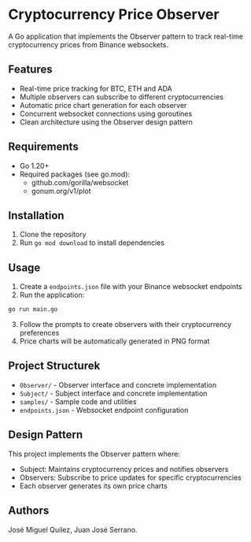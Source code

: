 # Cryptocurrency Price Observer

A Go application that implements the Observer pattern to track real-time cryptocurrency prices from Binance websockets.

## Features

- Real-time price tracking for BTC, ETH and ADA
- Multiple observers can subscribe to different cryptocurrencies
- Automatic price chart generation for each observer
- Concurrent websocket connections using goroutines
- Clean architecture using the Observer design pattern

## Requirements

- Go 1.20+
- Required packages (see go.mod):
  - github.com/gorilla/websocket
  - gonum.org/v1/plot

## Installation

1. Clone the repository
2. Run `go mod download` to install dependencies

## Usage

1. Create a `endpoints.json` file with your Binance websocket endpoints
2. Run the application:
```bash
go run main.go
```

3. Follow the prompts to create observers with their cryptocurrency preferences
4. Price charts will be automatically generated in PNG format

## Project Structurek

- `Observer/` - Observer interface and concrete implementation
- `Subject/` - Subject interface and concrete implementation 
- `samples/` - Sample code and utilities
- `endpoints.json` - Websocket endpoint configuration

## Design Pattern

This project implements the Observer pattern where:

- Subject: Maintains cryptocurrency prices and notifies observers
- Observers: Subscribe to price updates for specific cryptocurrencies
- Each observer generates its own price charts

## Authors

José Miguel Quilez, Juan José Serrano.
